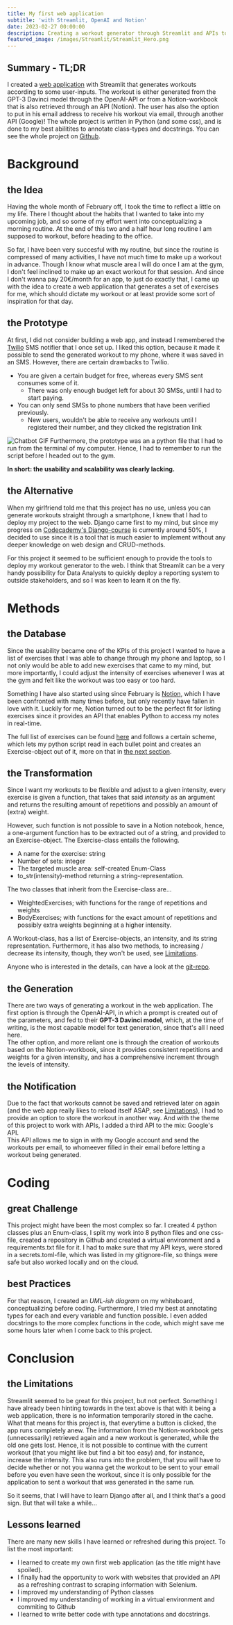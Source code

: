 ```yaml
---
title: My first web application
subtitle: 'with Streamlit, OpenAI and Notion'
date: 2023-02-27 00:00:00
description: Creating a workout generator through Streamlit and APIs to OpenAI and Notion
featured_image: /images/Streamlit/Streamlit_Hero.png
---
```


## Summary - TL;DR
I created a [web application](https://josefmoosholzer-workoutgenerator-app-2ju42h.streamlit.app/) with Streamlit that generates workouts according to some user-inputs. The workout is either generated from the GPT-3 Davinci model through the OpenAI-API or from a Notion-workbook that is also retrieved through an API (Notion). The user has also the option to put in his email address to receive his workout via email, through another API (Google)!
The whole project is written in Python (and some css), and is done to my best abilitites to annotate class-types and docstrings.
You can see the whole project on [Github](https://github.com/JosefMoosholzer/WorkoutGenerator).

# Background
## the Idea
Having the whole month of February off, I took the time to reflect a little on my life. There I thought about the habits that I wanted to take into my upcoming job, and so some of my effort went into conceptualizing a morning routine. At the end of this two and a half hour long routine I am supposed to workout, before heading to the office.

So far, I have been very succesful with my routine, but since the routine is compressed of many activities, I have not much time to make up a workout in advance. Though I know what muscle area I will do once I am at the gym, I don't feel inclined to make up an exact workout for that session. And since I don't wanna pay 20€/month for an app, to just do exactly that, I came up with the idea to create a web application that generates a set of exercises for me, which should dictate my workout or at least provide some sort of inspiration for that day.

## the Prototype
At first, I did not consider building a web app, and instead I remembered the [Twilio](https://www.twilio.com/) SMS notifier that I once set up. I liked this option, because it made it possible to send the generated workout to my phone, where it was saved in an SMS. However, there are certain drawbacks to Twilio.
- You are given a certain budget for free, whereas every SMS sent consumes some of it.
    - There was only enough budget left for about 30 SMSs, until I had to start paying.
- You can only send SMSs to phone numbers that have been verified previously.
    - New users, wouldn't be able to receive any workouts until I registered their number, and they clicked the registration link

![Chatbot GIF](/images/Streamlit/Chatbot.gif)
Furthermore, the prototype was an a python file that I had to run from the terminal of my computer. Hence, I had to remember to run the script before I headed out to the gym.

**In short: the usability and scalability was clearly lacking.**

## the Alternative
When my girlfriend told me that this project has no use, unless you can generate workouts straight through a smartphone, I knew that I had to deploy my project to the web. Django came first to my mind, but since my progress on [Codecademy's Django-course](https://www.codecademy.com/learn/paths/build-python-web-apps-with-django) is currently around 50%, I decided to use since it is a tool that is much easier to implement without any deeper knowledge on web design and CRUD-methods.

For this project it seemed to be sufficient enough to provide the tools to deploy my workout generator to the web. I think that Streamlit can be a very handy possibility for Data Analysts to quickly deploy a reporting system to outside stakeholders, and so I was keen to learn it on the fly.

# Methods
## the Database
Since the usability became one of the KPIs of this project I wanted to have a list of exercises that I was able to change through my phone and laptop, so I not only would be able to add new exercises that came to my mind, but more importantly, I could adjust the intensity of exercises whenever I was at the gym and felt like the workout was too easy or too hard.

Something I have also started using since February is [Notion](https://notion.so), which I have been confronted with many times before, but only recently have fallen in love with it. Luckily for me, Notion turned out to be the perfect fit for listing exercises since it provides an API that enables Python to access my notes in real-time.

The full list of exercises can be found [here](https://dapper-lobe-3ac.notion.site/Workouts-e46955bc195a484087a9c3e7e9f57418) and follows a certain scheme, which lets my python script read in each bullet point and creates an Exercise-object out of it, more on that in <a href="#the-transformation">the next section</a>.

## the Transformation
Since I want my workouts to be flexible and adjust to a given intensity, every exercise is given a function, that takes that said *intensity* as an argument and returns the resulting amount of repetitions and possibly an amount of (extra) weight.

However, such function is not possible to save in a Notion notebook, hence, a one-argument function has to be extracted out of a string, and provided to an Exercise-object. The Exercise-class entails the following.
- A name for the exercise: string
- Number of sets: integer
- The targeted muscle area: self-created Enum-Class
- to_str(intensity)-method returning a string-representation.

The two classes that inherit from the Exercise-class are...
- WeightedExercises; with functions for the range of repetitions and weights
- BodyExercises; with functions for the exact amount of repetitions and possibly extra weights beginning at a higher intensity.

A Workout-class, has a list of Exercise-objects, an intensity, and its string representation. Furthermore, it has also two methods, to increasing / decrease its intensity, though, they won't be used, see <a href="#the-limitations">Limitations</a>.

Anyone who is interested in the details, can have a look at the [git-repo](https://github.com/JosefMoosholzer/WorkoutGenerator).

## the Generation
There are two ways of generating a workout in the web application. 
The first option is through the OpenAI-API, in which a prompt is created out of the parameters, and fed to their **GPT-3 Davinci model**, which, at the time of writing, is the most capable model for text generation, since that's all I need here.  
The other option, and more reliant one is through the creation of workouts based on the Notion-workbook, since it provides consistent repetitions and weights for a given intensity, and has a comprehensive increment through the levels of intensity.

## the Notification
Due to the fact that workouts cannot be saved and retrieved later on again (and the web app really likes to reload itself ASAP, see <a href="#the-limitations">Limitations</a>), I had to provide an option to store the workout in another way. And with the theme of this project to work with APIs, I added a third API to the mix: Google's API.  
This API allows me to sign in with my Google account and send the workouts per email, to whomeever filled in their email before letting a workout being generated.

# Coding
## great Challenge
This project might have been the most complex so far. I created 4 python classes plus an Enum-class, I split my work into 8 python files and one css-file, created a repository in Github and created a virtual environment and a requirements.txt file for it. I had to make sure that my API keys, were stored in a secrets.toml-file, which was listed in my gitignore-file, so things were safe but also worked locally and on the cloud.

## best Practices
For that reason, I created an *UML-ish diagram* on my whiteboard, conceptualizing before coding. Furthermore, I tried my best at annotating types for each and every variable and function possible. I even added docstrings to the more complex functions in the code, which might save me some hours later when I come back to this project.

# Conclusion
## the Limitations
Streamlit seemed to be great for this project, but not perfect. Something I have already been hinting towards in the text above is that with it being a web application, there is no information temporarily stored in the cache. What that means for this project is, that everytime a button is clicked, the app runs completely anew. The information from the Notion-workbook gets (unnecessarily) retrieved again and a new workout is generated, while the old one gets lost. Hence, it is not possible to continue with the current workout (that you might like but find a bit too easy) and, for instance, increase the intensity. 
This also runs into the problem, that you will have to decide whether or not you wanna get the workout to be sent to your email before you even have seen the workout, since it is only possible for the application to sent a workout that was generated in the same run.

So it seems, that I will have to learn Django after all, and I think that's a good sign. But that will take a while...

## Lessons learned
There are many new skills I have learned or refreshed during this project. To list the most important:
- I learned to create my own first web application (as the title might have spoiled).
- I finally had the opportunity to work with websites that provided an API as a refreshing contrast to scraping information with Selenium.
- I improved my understanding of Python classes
- I improved my understanding of working in a virtual environment and commiting to Github
- I learned to write better code with type annotations and docstrings.